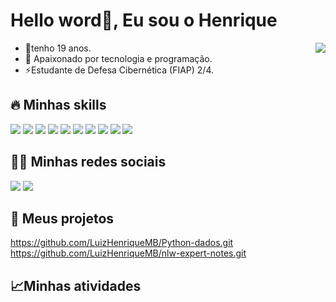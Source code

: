 <h1>Hello word👋, Eu sou o Henrique</h1> 
<img align="right" src="https://raw.githubusercontent.com/gist/LuizHenriqueMB/dcae37b8510a3542e7c6a7e83107eff1/raw/3acdd6ec07b4f88339c0063671be43463eec7e2a/githubcard.svg" />

- 🌱tenho 19 anos. 
- 🔭 Apaixonado por tecnologia e programação.
- ⚡Estudante de Defesa Cibernética (FIAP) 2/4.


<h2> 🔥 Minhas skills</h2>
<div align="inline-block">
  <img src="https://img.shields.io/badge/Python-14354C?style=for-the-badge&logo=python&logoColor=white"/>
  <img src="https://img.shields.io/badge/Django-092E20?style=for-the-badge&logo=django&logoColor=white"/>
  <img src="https://img.shields.io/badge/Flask-000000?style=for-the-badge&logo=flask&logoColor=white"/>
  <img src="https://img.shields.io/badge/Amazon_AWS-FF9900?style=for-the-badge&logo=amazonaws&logoColor=white"/>
  <img src="https://img.shields.io/badge/Kali_Linux-557C94?style=for-the-badge&logo=kali-linux&logoColor=white"/>
  <img src="https://img.shields.io/badge/Microsoft_Azure-0089D6?style=for-the-badge&logo=microsoft-azure&logoColor=white"/>
  <img src="https://img.shields.io/badge/Linux-FCC624?style=for-the-badge&logo=linux&logoColor=black"/>
  <img src="https://img.shields.io/badge/Ubuntu-E95420?style=for-the-badge&logo=ubuntu&logoColor=white"/>
  <img src="https://img.shields.io/badge/Debian-A81D33?style=for-the-badge&logo=debian&logoColor=white"/>
  <img src="https://img.shields.io/badge/Windows-0078D6?style=for-the-badge&logo=windows&logoColor=white"/>
</div>

<h2> 👨‍💻 Minhas redes sociais</h2>
<div align="inline-block">
  <img src="https://img.shields.io/badge/-Hackerrank-2EC866?style=for-the-badge&logo=HackerRank&logoColor=white" />
  <a href="https://linkedin.com/in/henriquemoro" target="_blank"><img src="https://img.shields.io/badge/LinkedIn-0077B5?style=for-the-badge&logo=linkedin&logoColor=white"/></a>
</div>


<h2> 🚀 Meus projetos</h2>

https://github.com/LuizHenriqueMB/Python-dados.git
https://github.com/LuizHenriqueMB/nlw-expert-notes.git


  
<h2>📈Minhas atividades</h2>







 
